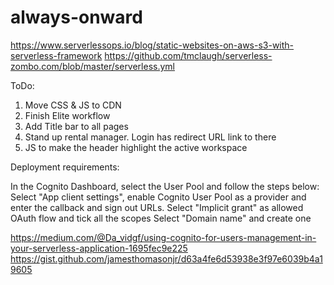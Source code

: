 # always-onward


https://www.serverlessops.io/blog/static-websites-on-aws-s3-with-serverless-framework
https://github.com/tmclaugh/serverless-zombo.com/blob/master/serverless.yml

ToDo:
1. Move CSS & JS to CDN
2. Finish Elite workflow
3. Add Title bar to all pages
4. Stand up rental manager. Login has redirect URL link to there
5. JS to make the header highlight the active workspace

Deployment requirements:

In the Cognito Dashboard, select the User Pool and follow the steps below:
    Select "App client settings", enable Cognito User Pool as a provider and enter the callback and sign out URLs. Select "Implicit grant" as allowed OAuth flow and tick all the scopes
    Select "Domain name" and create one

https://medium.com/@Da_vidgf/using-cognito-for-users-management-in-your-serverless-application-1695fec9e225
https://gist.github.com/jamesthomasonjr/d63a4fe6d53938e3f97e6039b4a19605
